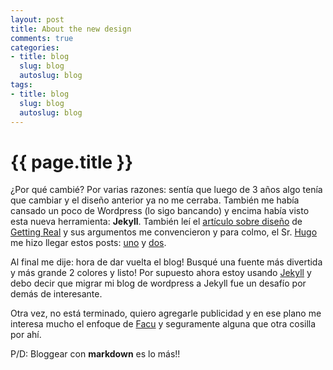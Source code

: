```yaml
--- 
layout: post
title: About the new design
comments: true
categories: 
- title: blog
  slug: blog
  autoslug: blog
tags: 
- title: blog
  slug: blog
  autoslug: blog
---
```

{{ page.title }}
================
¿Por qué cambié? Por varias razones: sentía que luego de 3 años algo tenía que cambiar y el diseño anterior ya no me cerraba. También me había cansado un poco de Wordpress (lo sigo bancando) y encima había visto esta nueva herramienta: **Jekyll**. También leí el [artículo sobre diseño](http://gettingreal.37signals.com/ch09_Epicenter_Design.php) de [Getting Real](http://gettingreal.37signals.com/toc.php) y sus argumentos me convencieron y para colmo, el Sr. [Hugo](http://twitter.com/hugoruscitti) me hizo llegar estos posts: [uno](http://www.smashingmagazine.com/the-death-of-the-blog-post/) y [dos](http://iampaddy.com/lifebelow600/).

Al final me dije: hora de dar vuelta el blog! Busqué una fuente más divertida y más grande 2 colores y listo!
Por supuesto ahora estoy usando [Jekyll](https://github.com/mojombo/jekyll) y debo decir que migrar mi blog de wordpress a Jekyll fue un desafío por demás de interesante.

Otra vez, no está terminado, quiero agregarle publicidad y en ese plano me interesa mucho el enfoque de [Facu](http://www.taniquetil.com.ar/plog/post/1/482) y seguramente alguna que otra cosilla por ahí.

P/D: Bloggear con **markdown** es lo más!!